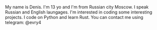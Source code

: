 My name is Denis. I'm 13 yo and I'm from Russian city Moscow.
I speak Russian and English laungages. I'm interested in coding some interesting projects. I code on Python and learn Rust.
You can contact me using telegram: @evry4
